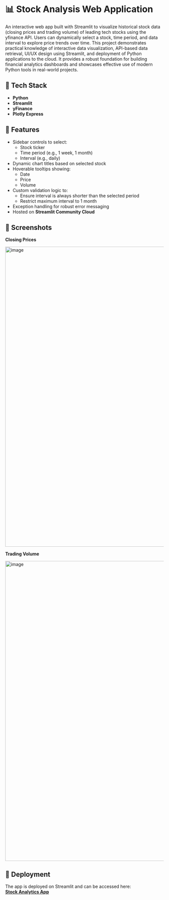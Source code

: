 # 📊 Stock Analysis Web Application

An interactive web app built with Streamlit to visualize historical stock data (closing prices and trading volume) of leading tech stocks using the yfinance API. Users can dynamically select a stock, time period, and data interval to explore price trends over time. This project demonstrates practical knowledge of interactive data visualization, API-based data retrieval, UI/UX design using Streamlit, and deployment of Python applications to the cloud. It provides a robust foundation for building financial analytics dashboards and showcases effective use of modern Python tools in real-world projects.

## 🔧 Tech Stack

- **Python**
- **Streamlit**
- **yFinance**
- **Plotly Express**

## 🌟 Features

- Sidebar controls to select:
  - Stock ticker
  - Time period (e.g., 1 week, 1 month)
  - Interval (e.g., daily)
- Dynamic chart titles based on selected stock
- Hoverable tooltips showing:
  - Date
  - Price
  - Volume
- Custom validation logic to:
  - Ensure interval is always shorter than the selected period
  - Restrict maximum interval to 1 month
- Exception handling for robust error messaging
- Hosted on **Streamlit Community Cloud**

## 📸 Screenshots

**Closing Prices**

<img width="950" alt="image" src="https://github.com/user-attachments/assets/c5191309-9444-4f33-807d-074e382ab392" />

**Trading Volume**

<img width="950" alt="image" src="https://github.com/user-attachments/assets/bfed006d-cf72-4751-99e4-a8977e865bfa" />

## 🚀 Deployment

The app is deployed on Streamlit and can be accessed here:  
**[Stock Analytics App](https://stock-app-analytics.streamlit.app/)**



